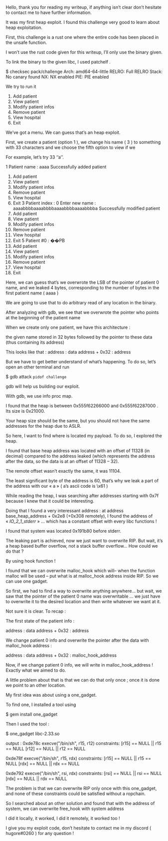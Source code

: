 


Hello, thank you for reading my writeup, if anything isn’t clear don’t hesitate to contact me to have further information.

It was my first heap exploit. I found this challenge very good to learn about heap exploitation.



First, this challenge is a rust one where the entire code has been placed in the unsafe function.

I won’t use the rust code given for this writeup, I’ll only use the binary given. 

To link the binary to the given libc, I used patchelf .


$ checksec pack/challenge
    Arch:     amd64-64-little
    RELRO:    Full RELRO
    Stack:    No canary found
    NX:       NX enabled
    PIE:      PIE enabled

We try to run it

1. Add patient
2. View patient
3. Modify patient infos
4. Remove patient
5. View hospital
6. Exit

We’ve got a menu. We can guess that’s an heap exploit.

First, we create a patient (option 1 ), we change his name ( 3 ) to something with 33 characters and we choose the fifth option to view if we

For example, let’s try 33 ‘’a’’.

1
Patient name : 
aaaa
Successfully added patient
1. Add patient
2. View patient
3. Modify patient infos
4. Remove patient
5. View hospital
6. Exit
3
Patient index : 
0
Enter new name : 
aaaabbbbaaaabbbbaaaabbbbaaaabbbba
Successfully modified patient
1. Add patient
2. View patient
3. Modify patient infos
4. Remove patient
5. View hospital
6. Exit
5
Patient #0 : ��PB
1. Add patient
2. View patient
3. Modify patient infos
4. Remove patient
5. View hospital
6. Exit
> 

Here, we can guess that’s we overwrote the LSB of the pointer of patient 0 name, and we leaked 4 bytes, corresponding to the number of bytes in the first patient name ( aaaa )


We are going to use that to do arbitrary read of any location in the binary.

After analyzing with gdb, we see that we overwrote the pointer who points at the beginning of the patient name  

When we create only one patient, we have  this architecture :

the given name stored in 32 bytes followed by the pointer to these data (thus containing its address)

This looks like that :
address : data
address + 0x32 : address

But we have to get better understand of what’s happening. To do so, let’s open an other terminal and run 

$ gdb attack `pidof challenge`

gdb will help us building our exploit.

With gdb, we use info proc map. 

I found that the heap is between 0x555f62266000  and 0x555f62287000 . Its size is 0x21000.

Your heap size should be the same, but you should not have the same addresses for the heap due to ASLR.

So here, I want to find where is located my payload. To do so, I explored the heap. 

I found that base heap address was located with an offset of  11328 (in decimal) compared to the address leaked (which represents the address after the data, so the data is at an offset of 11328 – 32).

The remote offset wasn’t exactly the same, it was 11104. 

The least significant byte of the address is 60, that’s why we leak a part of the address with our « a » ( a’s ascii code is \x61 )


While reading the heap, I was searching after addresses starting with 0x7f because I knew that it could be interesting.
 
Doing that I found a very interessant address : at address base_heap_address +  0x2e8 (+0x308 remotely), I found the address of « _IO_2_1_stderr_ » … which has a constant offset with every libc functions ! 

I found that system was located 0x191b80 before stderr.

The leaking part is achieved, now we just want to overwrite RIP. But wait, it’s a heap based buffer overflow, not a stack buffer overflow… How could we do that ?

By using hook function !

I found that we can overwrite malloc_hook which will– when the function malloc will be used – put what is at malloc_hook address inside RIP. So we can use one gadget. 



So first, we had to find a way to overwrite anything anywhere… but wait, we saw that the pointer of the patient 0 name was overwritable … we just have to overwrite it to the desired location and then write whatever we want at it.

Not sure it is clear. To recap :

The first state of the patient info :

address : data
address + 0x32 : address

We change patient 0 info and overwrite the pointer after the data with malloc_hook address :

address : data
address + 0x32 : malloc_hook_address

Now, if we change patient 0 info, we will write in malloc_hook_address ! Exactly what we aimed to do.

A little problem about that is that we can do that only once ; once it is done we point to an other location.

My first idea was about using a one_gadget.

To find one, I installed a tool using 

$ gem install one_gadget

Then I used the tool :

$ one_gadget libc-2.33.so

output :
0xde78c execve("/bin/sh", r15, r12)
constraints:
  [r15] == NULL || r15 == NULL
  [r12] == NULL || r12 == NULL

0xde78f execve("/bin/sh", r15, rdx)
constraints:
  [r15] == NULL || r15 == NULL
  [rdx] == NULL || rdx == NULL

0xde792 execve("/bin/sh", rsi, rdx)
constraints:
  [rsi] == NULL || rsi == NULL
  [rdx] == NULL || rdx == NULL


The problem is that we can overwrite RIP only once with this one_gadget, and none of these constraints could be satisfied without a ropchain.

So I searched about an other solution and found that with the address of system, we can overwrite free_hook with system address

I did it locally, it worked, I did it remotely, it worked too !

I give you my exploit code, don’t hesitate to contact me in my discord ( hugore#0260 ) for any question !
